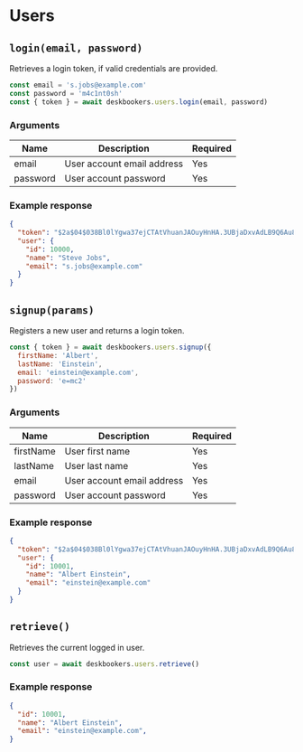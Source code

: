 # Users

## `login(email, password)`
Retrieves a login token, if valid credentials are provided.

```js
const email = 's.jobs@example.com'
const password = 'm4c1nt0sh'
const { token } = await deskbookers.users.login(email, password)
```

### Arguments
Name | Description | Required
--- | --- | ---
email | User account email address | Yes
password | User account password | Yes

### Example response

```json
{
  "token": "$2a$04$038Bl0lYgwa37ejCTAtVhuanJAOuyHnHA.3UBjaDxvAdLB9Q6Au8W",
  "user": {
    "id": 10000,
    "name": "Steve Jobs",
    "email": "s.jobs@example.com"
  }
}
```

## `signup(params)`
Registers a new user and returns a login token.

```js
const { token } = await deskbookers.users.signup({
  firstName: 'Albert',
  lastName: 'Einstein',
  email: 'einstein@example.com',
  password: 'e=mc2'
})
```

### Arguments
Name | Description | Required
--- | --- | ---
firstName | User first name | Yes
lastName | User last name | Yes
email | User account email address | Yes
password | User account password | Yes

### Example response

```json
{
  "token": "$2a$04$038Bl0lYgwa37ejCTAtVhuanJAOuyHnHA.3UBjaDxvAdLB9Q6Au8W",
  "user": {
    "id": 10001,
    "name": "Albert Einstein",
    "email": "einstein@example.com"
  }
}
```

## `retrieve()`
Retrieves the current logged in user.

```js
const user = await deskbookers.users.retrieve()
```

### Example response

```json
{
  "id": 10001,
  "name": "Albert Einstein",
  "email": "einstein@example.com",
}
```

